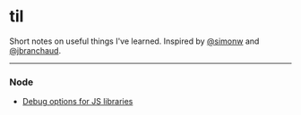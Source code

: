 # til

Short notes on useful things I've learned. Inspired by [@simonw](https://github.com/simonw/til) and [@jbranchaud](https://github.com/jbranchaud/til).

----

### Node

- [Debug options for JS libraries](./node/2023-11-14-Debug-options.md)
